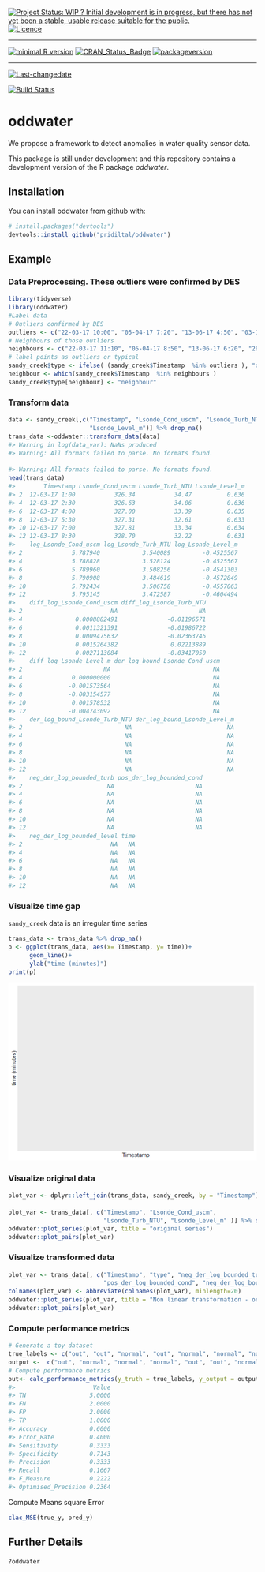 
[![Project Status: WIP ? Initial development is in progress, but there
has not yet been a stable, usable release suitable for the
public.](https://www.repostatus.org/badges/latest/wip.svg)](https://www.repostatus.org/#wip)
[![Licence](https://img.shields.io/badge/licence-GPL--3-blue.svg)](https://www.gnu.org/licenses/gpl-3.0.en.html)

-----

[![minimal R
version](https://img.shields.io/badge/R%3E%3D-3.4.0-6666ff.svg)](https://cran.r-project.org/)
[![CRAN\_Status\_Badge](http://www.r-pkg.org/badges/version/oddwater)](https://cran.r-project.org/package=oddwater)
[![packageversion](https://img.shields.io/badge/Package%20version-0.1.0-orange.svg?style=flat-square)](commits/master)

-----

[![Last-changedate](https://img.shields.io/badge/last%20change-2018--08--13-yellowgreen.svg)](/commits/master)

[![Build
Status](https://travis-ci.org/pridiltal/oddwater.svg?branch=master)](https://travis-ci.org/pridiltal/oddwater)

<!-- README.md is generated from README.Rmd. Please edit that file -->

# oddwater

We propose a framework to detect anomalies in water quality sensor data.

This package is still under development and this repository contains a
development version of the R package *oddwater*.

## Installation

You can install oddwater from github with:

``` r
# install.packages("devtools")
devtools::install_github("pridiltal/oddwater")
```

## Example

### Data Preprocessing. These outliers were confirmed by DES

``` r
library(tidyverse)
library(oddwater)
#Label data
# Outliers confirmed by DES
outliers <- c("22-03-17 10:00", "05-04-17 7:20", "13-06-17 4:50", "03-11-17 7:50", "26-07-17 16:00")
# Neighbours of those outliers
neighbours <- c("22-03-17 11:10", "05-04-17 8:50", "13-06-17 6:20", "26-07-17 15:00", "03-11-17 9:20")
# label points as outliers or typical
sandy_creek$type <- ifelse( (sandy_creek$Timestamp  %in% outliers ), "outlier", "typical")
neighbour <- which(sandy_creek$Timestamp  %in% neighbours )
sandy_creek$type[neighbour] <- "neighbour"
```

### Transform data

``` r
data <- sandy_creek[,c("Timestamp", "Lsonde_Cond_uscm", "Lsonde_Turb_NTU",      
                       "Lsonde_Level_m")] %>% drop_na()
trans_data <-oddwater::transform_data(data)
#> Warning in log(data_var): NaNs produced
#> Warning: All formats failed to parse. No formats found.

#> Warning: All formats failed to parse. No formats found.
head(trans_data)
#>        Timestamp Lsonde_Cond_uscm Lsonde_Turb_NTU Lsonde_Level_m
#> 2  12-03-17 1:00           326.34           34.47          0.636
#> 4  12-03-17 2:30           326.63           34.06          0.636
#> 6  12-03-17 4:00           327.00           33.39          0.635
#> 8  12-03-17 5:30           327.31           32.61          0.633
#> 10 12-03-17 7:00           327.81           33.34          0.634
#> 12 12-03-17 8:30           328.70           32.22          0.631
#>    log_Lsonde_Cond_uscm log_Lsonde_Turb_NTU log_Lsonde_Level_m
#> 2              5.787940            3.540089         -0.4525567
#> 4              5.788828            3.528124         -0.4525567
#> 6              5.789960            3.508256         -0.4541303
#> 8              5.790908            3.484619         -0.4572849
#> 10             5.792434            3.506758         -0.4557063
#> 12             5.795145            3.472587         -0.4604494
#>    diff_log_Lsonde_Cond_uscm diff_log_Lsonde_Turb_NTU
#> 2                         NA                       NA
#> 4               0.0008882491              -0.01196571
#> 6               0.0011321391              -0.01986722
#> 8               0.0009475632              -0.02363746
#> 10              0.0015264382               0.02213889
#> 12              0.0027113084              -0.03417050
#>    diff_log_Lsonde_Level_m der_log_bound_Lsonde_Cond_uscm
#> 2                       NA                             NA
#> 4              0.000000000                             NA
#> 6             -0.001573564                             NA
#> 8             -0.003154577                             NA
#> 10             0.001578532                             NA
#> 12            -0.004743092                             NA
#>    der_log_bound_Lsonde_Turb_NTU der_log_bound_Lsonde_Level_m
#> 2                             NA                           NA
#> 4                             NA                           NA
#> 6                             NA                           NA
#> 8                             NA                           NA
#> 10                            NA                           NA
#> 12                            NA                           NA
#>    neg_der_log_bounded_turb pos_der_log_bounded_cond
#> 2                        NA                       NA
#> 4                        NA                       NA
#> 6                        NA                       NA
#> 8                        NA                       NA
#> 10                       NA                       NA
#> 12                       NA                       NA
#>    neg_der_log_bounded_level time
#> 2                         NA   NA
#> 4                         NA   NA
#> 6                         NA   NA
#> 8                         NA   NA
#> 10                        NA   NA
#> 12                        NA   NA
```

### Visualize time gap

`sandy_creek` data is an irregular time series

``` r
trans_data <- trans_data %>% drop_na()
p <- ggplot(trans_data, aes(x= Timestamp, y= time))+
      geom_line()+
      ylab("time (minutes)")
print(p)
```

![](README-time_gap-1.png)<!-- -->

### Visualize original data

``` r
plot_var <- dplyr::left_join(trans_data, sandy_creek, by = "Timestamp")

plot_var <- trans_data[, c("Timestamp", "Lsonde_Cond_uscm",   
                           "Lsonde_Turb_NTU", "Lsonde_Level_m" )] %>% drop_na()
oddwater::plot_series(plot_var, title = "original series") 
oddwater::plot_pairs(plot_var)
```

### Visualize transformed data

``` r
plot_var <- trans_data[, c("Timestamp", "type", "neg_der_log_bounded_turb",
                           "pos_der_log_bounded_cond", "neg_der_log_bounded_level")] %>% drop_na()
colnames(plot_var) <- abbreviate(colnames(plot_var), minlength=20)
oddwater::plot_series(plot_var, title = "Non linear transformation - one side log derivatives (bounded")
oddwater::plot_pairs(plot_var)
```

### Compute performance metrics

``` r
# Generate a toy dataset
true_labels <- c("out", "out", "normal", "out", "normal", "normal", "normal", "normal", "normal", "normal")
output <-  c("out", "normal", "normal", "normal", "out", "out", "normal", "normal", "normal", "normal")
# Compute performance metrics 
out<- calc_performance_metrics(y_truth = true_labels, y_output = output, pos_label = "out", neg_label = "normal")
#>                      Value
#> TN                  5.0000
#> FN                  2.0000
#> FP                  2.0000
#> TP                  1.0000
#> Accuracy            0.6000
#> Error_Rate          0.4000
#> Sensitivity         0.3333
#> Specificity         0.7143
#> Precision           0.3333
#> Recall              0.1667
#> F_Measure           0.2222
#> Optimised_Precision 0.2364
```

Compute Means square Error

``` r
clac_MSE(true_y, pred_y)
```

## Further Details

``` r
?oddwater
```
